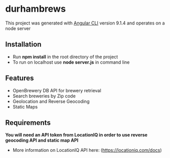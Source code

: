 # durhambrews

This project was generated with [Angular CLI](https://github.com/angular/angular-cli) version 9.1.4 and operates on a node server

## Installation
- Run **npm install** in the root directory of the project
- To run on localhost use **node server.js** in command line

## Features
- OpenBrewery DB API for brewery retrieval
- Search breweries by Zip code
- Geolocation and Reverse Geocoding
- Static Maps

## Requirements
**You will need an API token from LocationIQ in order to use reverse geocoding API and static map API**
- More information on LocationIQ API here: (https://locationiq.com/docs)
